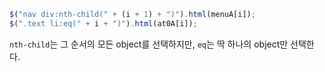 ```Javascript
$("nav div:nth-child(" + (i + 1) + ")").html(menuA[i]);
$(".text li:eq(" + i + ")").html(at0A[i]);
```

`nth-child`는 그 순서의 모든 object를 선택하지만, `eq`는 딱 하나의 object만 선택한다.
